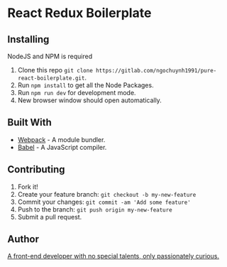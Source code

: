 # React Redux Boilerplate

## Installing

NodeJS and NPM is required

1. Clone this repo ``git clone https://gitlab.com/ngochuynh1991/pure-react-boilerplate.git``.
2. Run ``npm install`` to get all the Node Packages.
3. Run ``npm run dev`` for development mode.
4. New browser window should open automatically.

## Built With

* [Webpack](https://webpack.js.org/) - A module bundler.
* [Babel](https://babeljs.io/) - A JavaScript compiler.

## Contributing

1. Fork it!
2. Create your feature branch: `git checkout -b my-new-feature`
3. Commit your changes: `git commit -am 'Add some feature'`
4. Push to the branch: `git push origin my-new-feature`
5. Submit a pull request.

## Author
[A front-end developer with no special talents, only passionately curious.](https://gitlab.com/ngochuynh1991)
